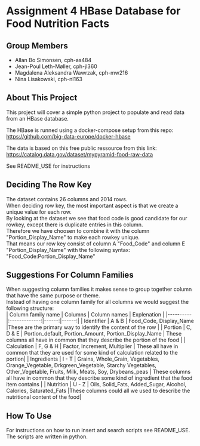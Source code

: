 # Assignment 4 HBase Database for Food Nutrition Facts

## Group Members

- Allan Bo Simonsen, cph-as484
- Jean-Poul Leth-Møller, cph-jl360
- Magdalena Aleksandra Wawrzak, cph-mw216
- Nina Lisakowski, cph-nl163

## About This Project

This project will cover a simple python project to populate and read data from an HBase database.

The HBase is runned using a docker-compose setup from this repo:  
https://github.com/big-data-europe/docker-hbase

The data is based on this free public ressource from this link:  
https://catalog.data.gov/dataset/mypyramid-food-raw-data

See README_USE for instructions

## Deciding The Row Key
The dataset contains 26 columns and 2014 rows.  
When deciding row key, the most important aspect is that we create a unique value for each row.  
By looking at the dataset we see that food code is good candidate for our rowkey, except there is duplicate entries in this column.  
Therefore we have choosen to combine it with the column "Portion_Display_Name" to make each rowkey unique.  
That means our row key consist of column A "Food_Code" and column E "Portion_Display_Name" with the following syntax: "Food_Code:Portion_Display_Name"  

## Suggestions For Column Families
When suggesting column families it makes sense to group together column that have the same purpose or theme.  
Instead of having one column family for all columns we would suggest the following structure:  
| Column family name   |      Columns      |  Column names |  Explenation |
|----------|:-------------:|------:|------:|
| Identifier |  A & B | Food_Code, Display_Name |These are the primary way to identify the content of the row |
| Portion |    C, D & E   | Portion_default, Portion_Amount, Portion_Display_Name | These columns all have in common that they describe the portion of the food |
| Calculation | F, G & H |    Factor, Increment, Multiplier | These all have in common that they are used for some kind of calculation related to the portion|
| Ingredients | I - T |   Grains, Whole_Grain, Vegetables, Orange_Vegetable, Drkgreen_Vegetable, Starchy Vegetables, Other_Vegetable, Fruits, Milk, Meats, Soy, Drybeans_peas | These columns all have in common that they describe some kind of ingredient that the food item contains |
| Nutrition | U - Z | Oils, Solid_Fats, Added_Sugar, Alcohol, Calories, Saturated_Fats |These columns could all we used to describe the nutritional content of the food|

## How To Use
For instructions on how to run insert and search scripts see README_USE. The scripts are written in python.
